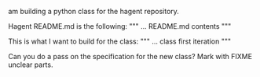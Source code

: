  am building a python class for the hagent repository.

Hagent README.md is the following:
"""
... README.md contents
"""

This is what I want to build for the class:
"""
... class first iteration
"""

Can you do a pass on the specification for the new class? Mark with FIXME unclear parts.

